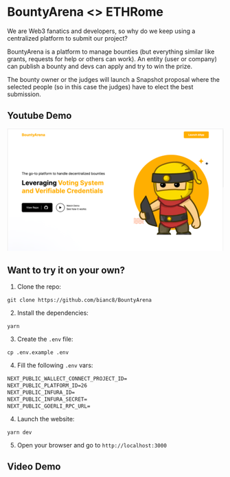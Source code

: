 # BountyArena <> ETHRome

We are Web3 fanatics and developers, so why do we keep using a centralized platform to submit our project?

BountyArena is a platform to manage bounties (but everything similar like grants, requests for help or others can work). An entity (user or company) can publish a bounty and devs can apply and try to win the prize.

The bounty owner or the judges will launch a Snapshot proposal where the selected people (so in this case the judges) have to elect the best submission.

## Youtube Demo
[![BountyArena Video Demo](https://github.com/bianc8/BountyArena/blob/main/public/images/bountyarena/screenshot.png?raw=true)](https://youtu.be/f4t4c1PrbF8)

## Want to try it on your own?
1. Clone the repo:
```shell
git clone https://github.com/bianc8/BountyArena
```
2. Install the dependencies:
```shell
yarn
```
3. Create the `.env` file:
```shell
cp .env.example .env
```
4. Fill the following `.env` vars:
```shell
NEXT_PUBLIC_WALLECT_CONNECT_PROJECT_ID=
NEXT_PUBLIC_PLATFORM_ID=26
NEXT_PUBLIC_INFURA_ID=
NEXT_PUBLIC_INFURA_SECRET=
NEXT_PUBLIC_GOERLI_RPC_URL=
```
4. Launch the website:
```
yarn dev
```
5. Open your browser and go to `http://localhost:3000`
   
## Video Demo
